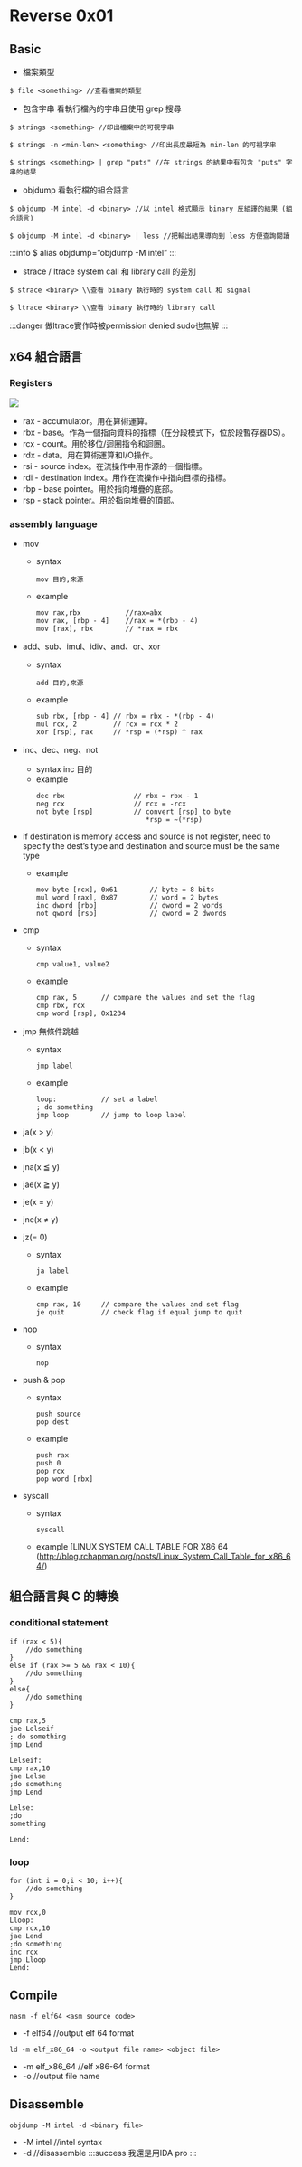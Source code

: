 # Reverse 0x01
## Basic
* 檔案類型
```bash=
$ file <something> //查看檔案的類型
```

* 包含字串
看執行檔內的字串且使用 grep 搜尋
```bash=
$ strings <something> //印出檔案中的可視字串
```
```bash=
$ strings -n <min-len> <something> //印出長度最短為 min-len 的可視字串
```

```bash=
$ strings <something> | grep "puts" //在 strings 的結果中有包含 "puts" 字串的結果
```

* objdump
看執行檔的組合語言
```bash=
$ objdump -M intel -d <binary> //以 intel 格式顯示 binary 反組譯的結果 (組合語言)
```
```bash=
$ objdump -M intel -d <binary> | less //把輸出結果導向到 less 方便查詢閱讀
```
:::info
$ alias objdump=”objdump -M intel”
:::

* strace / ltrace
system call 和 library call 的差別
```bash=
$ strace <binary> \\查看 binary 執行時的 system call 和 signal
```
```bash=
$ ltrace <binary> \\查看 binary 執行時的 library call
```
:::danger
做ltrace實作時被permission denied
sudo也無解
:::
## x64 組合語言
### Registers
![](https://i.imgur.com/dTRq2Wh.jpg)

* rax - accumulator。用在算術運算。
* rbx - base。作為一個指向資料的指標（在分段模式下，位於段暫存器DS）。
* rcx - count。用於移位/迴圈指令和迴圈。
* rdx - data。用在算術運算和I/O操作。
* rsi - source index。在流操作中用作源的一個指標。
* rdi - destination index。用作在流操作中指向目標的指標。
* rbp - base pointer。用於指向堆疊的底部。
* rsp - stack pointer。用於指向堆疊的頂部。
### assembly language
* mov
    * syntax
         ```basic=
        mov 目的,來源
        ```
    * example
        ```basic=
        mov rax,rbx           //rax=abx
        mov rax, [rbp - 4]    //rax = *(rbp - 4)
        mov [rax], rbx        // *rax = rbx
        ```
* add、sub、imul、idiv、and、or、xor
    * syntax
         ```basic=
        add 目的,來源
        ```
    * example
        ```basic=
        sub rbx, [rbp - 4] // rbx = rbx - *(rbp - 4)
        mul rcx, 2         // rcx = rcx * 2
        xor [rsp], rax     // *rsp = (*rsp) ^ rax
        ```
* inc、dec、neg、not
    * syntax
        inc 目的
    * example
        ```basic=
        dec rbx					// rbx = rbx - 1
        neg rcx					// rcx = -rcx
        not byte [rsp]	    	// convert [rsp] to byte
							       *rsp = ~(*rsp)
        ```
* if destination is memory access and source is not register, need to specify the dest’s type and destination and source must be the same type

    * example
        ```basic=
        mov byte [rcx], 0x61		// byte = 8 bits
        mul word [rax], 0x87		// word = 2 bytes
        inc dword [rbp]				// dword = 2 words
        not qword [rsp]				// qword = 2 dwords
        ```
* cmp
    * syntax
        ```basic=
        cmp value1, value2
        ```
    * example
        ```basic=
        cmp rax, 5		// compare the values and set the flag
        cmp rbx, rcx
        cmp word [rsp], 0x1234
        ```
* jmp 無條件跳越
    * syntax
        ```basic=
        jmp label
        ```
    * example
        ```basic=
        loop:			// set a label
        ; do something
        jmp loop		// jump to loop label
        ```
* ja(x > y)
* jb(x < y)
* jna(x ≦ y)
* jae(x ≧ y)
* je(x = y)
* jne(x ≠ y)
* jz(= 0)
    * syntax
        ```basic=
        ja label
        ```
    * example
        ```basic=
        cmp rax, 10		// compare the values and set flag
        je quit			// check flag if equal jump to quit
        ```
* nop
    * syntax
        ```basic=
        nop
        ```
* push & pop
    * syntax
        ```basic=
        push source
        pop dest
        ```
    * example
        ```basic=
        push rax
        push 0
        pop rcx
        pop word [rbx]
        ```
* syscall
    * syntax
        ```basic=
        syscall
        ```
    * example
        [LINUX SYSTEM CALL TABLE FOR X86 64 (http://blog.rchapman.org/posts/Linux_System_Call_Table_for_x86_64/)

## 組合語言與 C 的轉換
### conditional statement
```c=
if (rax < 5){
    //do something
}
else if (rax >= 5 && rax < 10){
    //do something
}
else{
    //do something
}
```
```basic=
cmp rax,5
jae Lelseif
; do something
jmp Lend

Lelseif:
cmp rax,10
jae Lelse
;do something
jmp Lend

Lelse:
;do
something

Lend:
```
### loop
```c=
for (int i = 0;i < 10; i++){
    //do something
}
```
```basic=
mov rcx,0
Lloop:
cmp rcx,10
jae Lend
;do something
inc rcx
jmp Lloop
Lend:
```
## Compile
```bash=
nasm -f elf64 <asm source code>
```
* -f elf64   //output elf 64 format
```bash=
ld -m elf_x86_64 -o <output file name> <object file>
```
* -m elf_x86_64   //elf x86-64 format
* -o    //output file name
## Disassemble
```bash=
objdump -M intel -d <binary file>
```
* -M intel  //intel syntax
* -d    //disassemble
:::success
我還是用IDA pro
:::